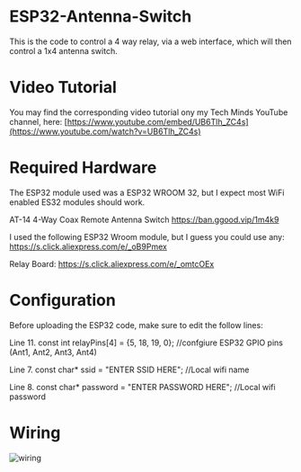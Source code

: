 # ESP32-Antenna-Switch

This is the code to control a 4 way relay, via a web interface, which will then control a 1x4 antenna switch.

# Video Tutorial

You may find the corresponding video tutorial ony my Tech Minds YouTube channel, here: [https://www.youtube.com/embed/UB6Tlh_ZC4s](https://www.youtube.com/watch?v=UB6Tlh_ZC4s)

# Required Hardware

The ESP32 module used was a ESP32 WROOM 32, but I expect most WiFi enabled ES32 modules should work.

AT-14 4-Way Coax Remote Antenna Switch
https://ban.ggood.vip/1m4k9

I used the following ESP32 Wroom module, but I guess you could use any:
https://s.click.aliexpress.com/e/_oB9Pmex

Relay Board:
https://s.click.aliexpress.com/e/_omtcOEx

# Configuration
Before uploading the ESP32 code, make sure to edit the follow lines:

Line 11. const int relayPins[4] = {5, 18, 19, 0};  //confgiure ESP32 GPIO pins (Ant1, Ant2, Ant3, Ant4)

Line 7. const char* ssid = "ENTER SSID HERE"; //Local wifi name

Line 8. const char* password = "ENTER PASSWORD HERE"; //Local wifi password

# Wiring

![wiring](https://github.com/user-attachments/assets/d6bb5ce0-72aa-4c37-b7e7-6d3047272573)
